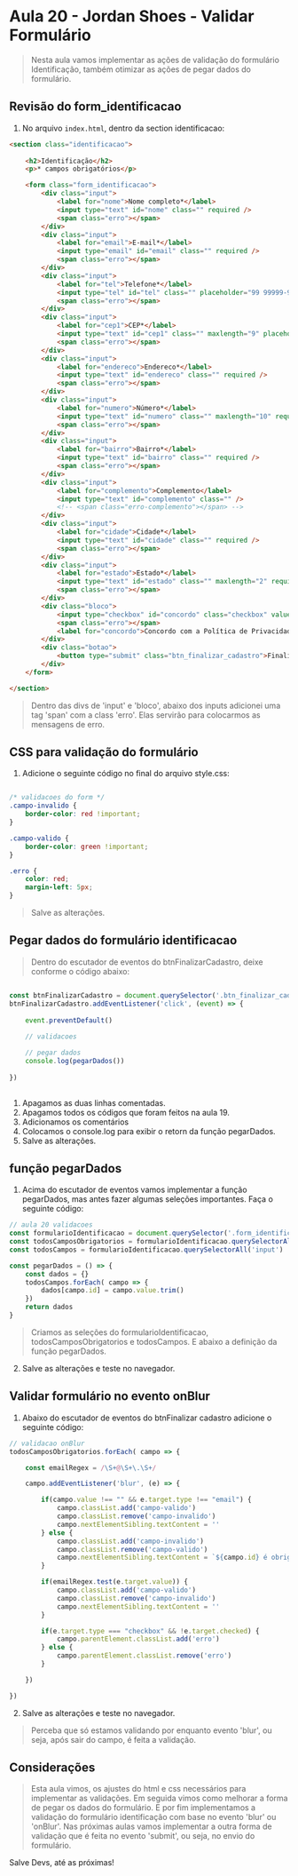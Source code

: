 # Aula 20 - Jordan Shoes - Validar Formulário

> Nesta aula vamos implementar as ações de validação do formulário Identificação, também otimizar as ações de pegar dados do formulário.

## Revisão do form_identificacao

1. No arquivo `index.html`, dentro da section identificacao:

~~~html
<section class="identificacao">
    
    <h2>Identificação</h2>
    <p>* campos obrigatórios</p>

    <form class="form_identificacao">
        <div class="input">
            <label for="nome">Nome completo*</label>
            <input type="text" id="nome" class="" required />
            <span class="erro"></span>
        </div>
        <div class="input">
            <label for="email">E-mail*</label>
            <input type="email" id="email" class="" required />
            <span class="erro"></span>
        </div>
        <div class="input">
            <label for="tel">Telefone*</label>
            <input type="tel" id="tel" class="" placeholder="99 99999-9999" required />
            <span class="erro"></span>
        </div>
        <div class="input">
            <label for="cep1">CEP*</label>
            <input type="text" id="cep1" class="" maxlength="9" placeholder="99999-999" required />
            <span class="erro"></span>
        </div>
        <div class="input">
            <label for="endereco">Endereco*</label>
            <input type="text" id="endereco" class="" required />
            <span class="erro"></span>
        </div>
        <div class="input">
            <label for="numero">Número*</label>
            <input type="text" id="numero" class="" maxlength="10" required />
            <span class="erro"></span>
        </div>
        <div class="input">
            <label for="bairro">Bairro*</label>
            <input type="text" id="bairro" class="" required />
            <span class="erro"></span>
        </div>
        <div class="input">
            <label for="complemento">Complemento</label>
            <input type="text" id="complemento" class="" />
            <!-- <span class="erro-complemento"></span> -->
        </div>
        <div class="input">
            <label for="cidade">Cidade*</label>
            <input type="text" id="cidade" class="" required />
            <span class="erro"></span>
        </div>
        <div class="input">
            <label for="estado">Estado*</label>
            <input type="text" id="estado" class="" maxlength="2" required />
            <span class="erro"></span>
        </div>
        <div class="bloco">
            <input type="checkbox" id="concordo" class="checkbox" value="sim" />
            <span class="erro"></span>
            <label for="concordo">Concordo com a Política de Privacidade e os Termos de Uso.*</label>
        </div>
        <div class="botao">
            <button type="submit" class="btn_finalizar_cadastro">Finalizar cadastro</button>
        </div>
    </form>

</section>

~~~

> Dentro das divs de 'input' e 'bloco', abaixo dos inputs adicionei uma tag 'span' com a class 'erro'.
Elas servirão para colocarmos as mensagens de erro.

## CSS para validação do formulário

1. Adicione o seguinte código no final do arquivo style.css:

~~~css

/* validacoes do form */
.campo-invalido {
    border-color: red !important;
}

.campo-valido {
    border-color: green !important;
}

.erro {
    color: red;
    margin-left: 5px;
}

~~~

> Salve as alterações.

## Pegar dados do formulário identificacao

> Dentro do escutador de eventos do btnFinalizarCadastro, deixe conforme o código abaixo:

~~~javascript

const btnFinalizarCadastro = document.querySelector('.btn_finalizar_cadastro')
btnFinalizarCadastro.addEventListener('click', (event) => {
    
    event.preventDefault()
    
    // validacoes

    // pegar dados
    console.log(pegarDados())
    
})
	
~~~

1. Apagamos as duas linhas comentadas.
2. Apagamos todos os códigos que foram feitos na aula 19.
3. Adicionamos os comentários
4. Colocamos o console.log para exibir o retorn da função pegarDados.
5. Salve as alterações.

## função pegarDados

1. Acima do escutador de eventos vamos implementar a função pegarDados, mas antes fazer algumas seleções importantes. Faça o seguinte código:

~~~javascript
// aula 20 validacoes
const formularioIdentificacao = document.querySelector('.form_identificacao')
const todosCamposObrigatorios = formularioIdentificacao.querySelectorAll('[required]')
const todosCampos = formularioIdentificacao.querySelectorAll('input')

const pegarDados = () => {
    const dados = {}
    todosCampos.forEach( campo => {
        dados[campo.id] = campo.value.trim()
    })
    return dados
}

~~~

> Criamos as seleções do formularioIdentificacao, todosCamposObrigatorios e todosCampos. E abaixo a definição da função pegarDados.

2. Salve as alterações e teste no navegador.

## Validar formulário no evento onBlur

1. Abaixo do escutador de eventos do btnFinalizar cadastro adicione o seguinte código:

~~~javascript
// validacao onBlur
todosCamposObrigatorios.forEach( campo => {

    const emailRegex = /\S+@\S+\.\S+/

    campo.addEventListener('blur', (e) => {

        if(campo.value !== "" && e.target.type !== "email") {
            campo.classList.add('campo-valido')
            campo.classList.remove('campo-invalido')
            campo.nextElementSibling.textContent = ''
        } else {
            campo.classList.add('campo-invalido')
            campo.classList.remove('campo-valido')
            campo.nextElementSibling.textContent = `${campo.id} é obrigatório`
        }

        if(emailRegex.test(e.target.value)) {
            campo.classList.add('campo-valido')
            campo.classList.remove('campo-invalido')
            campo.nextElementSibling.textContent = ''
        }

        if(e.target.type === "checkbox" && !e.target.checked) {
            campo.parentElement.classList.add('erro')
        } else {
            campo.parentElement.classList.remove('erro')
        }

    })

})

~~~

2. Salve as alterações e teste no navegador.

> Perceba que só estamos validando por enquanto evento 'blur', ou seja, após sair do campo, é feita a validação.

## Considerações

> Esta aula vimos, os ajustes do html e css necessários para implementar as validações. Em seguida vimos como melhorar a forma de pegar os dados do formulário. E por fim implementamos a validação do formulário identificação com base no evento 'blur' ou 'onBlur'. Nas próximas aulas vamos implementar a outra forma de validação que é feita no evento 'submit', ou seja, no envio do formulário.

Salve Devs, até as próximas!
